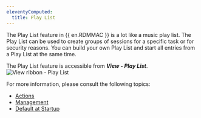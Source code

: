 ```yaml
---
eleventyComputed:
  title: Play List
---
```

The Play List feature in {{ en.RDMMAC }} is a lot like a music play list. The Play List can be used to create groups of sessions for a specific task or for security reasons. You can build your own Play List and start all entries from a Play List at the same time.  

The Play List feature is accessible from ***View - Play List***.  
![View ribbon - Play List](https://webdevolutions.azureedge.net/docs/en/rdm/mac/clip10359.png) 

For more information, please consult the following topics:  

* [Actions](/rdm/mac/commands/edit/play-list/action/) 
* [Management](/rdm/mac/commands/edit/play-list/management/) 
* [Default at Startup](/rdm/mac/commands/edit/play-list/default-startup/) 
